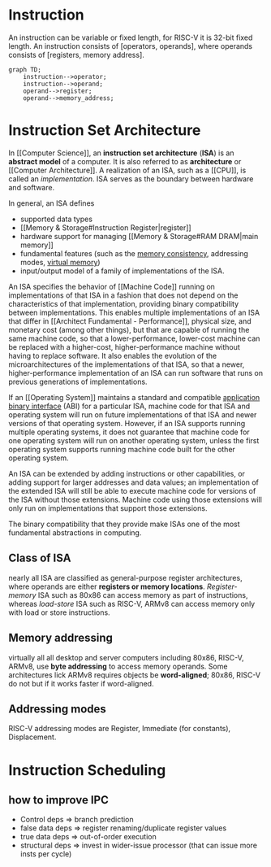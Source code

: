 # Instruction
An instruction can be variable or fixed length, for RISC-V it is 32-bit fixed length. An instruction consists of [operators, operands], where operands consists of [registers, memory address].

```mermaid
graph TD; 
	instruction-->operator; 
	instruction-->operand;
	operand-->register; 
	operand-->memory_address;
```

# Instruction Set Architecture
In [[Computer Science]], an **instruction set architecture** (**ISA**) is an **abstract model** of a computer. It is also referred to as **architecture** or [[Computer Architecture]]. A realization of an ISA, such as a [[CPU]], is called an _implementation_. ISA serves as the boundary between hardware and software.

In general, an ISA defines 
-	supported data types
-	[[Memory & Storage#Instruction Register|register]]
-	hardware support for managing [[Memory & Storage#RAM DRAM|main memory]]
-	fundamental features (such as the [memory consistency](https://en.wikipedia.org/wiki/Memory_consistency "Memory consistency"), addressing modes, [virtual memory](https://en.wikipedia.org/wiki/Virtual_memory "Virtual memory"))
-	input/output model of a family of implementations of the ISA.

An ISA specifies the behavior of [[Machine Code]] running on implementations of that ISA in a fashion that does not depend on the characteristics of that implementation, providing binary compatibility between implementations. This enables multiple implementations of an ISA that differ in [[Architect Fundamental - Performance]], physical size, and monetary cost (among other things), but that are capable of running the same machine code, so that a lower-performance, lower-cost machine can be replaced with a higher-cost, higher-performance machine without having to replace software. It also enables the evolution of the microarchitectures of the implementations of that ISA, so that a newer, higher-performance implementation of an ISA can run software that runs on previous generations of implementations.

If an [[Operating System]] maintains a standard and compatible [application binary interface](https://en.wikipedia.org/wiki/Application_binary_interface "Application binary interface") (ABI) for a particular ISA, machine code for that ISA and operating system will run on future implementations of that ISA and newer versions of that operating system. However, if an ISA supports running multiple operating systems, it does not guarantee that machine code for one operating system will run on another operating system, unless the first operating system supports running machine code built for the other operating system.

An ISA can be extended by adding instructions or other capabilities, or adding support for larger addresses and data values; an implementation of the extended ISA will still be able to execute machine code for versions of the ISA without those extensions. Machine code using those extensions will only run on implementations that support those extensions.

The binary compatibility that they provide make ISAs one of the most fundamental abstractions in computing.

## Class of ISA
nearly all ISA are classified as general-purpose register architectures, where operands are either **registers or memory locations**. *Register-memory* ISA such as 80x86 can access memory as part of instructions, whereas *load-store* ISA such as RISC-V, ARMv8 can access memory only with load or store instructions.

## Memory addressing
virtually all all desktop and server computers including 80x86, RISC-V, ARMv8, use **byte addressing** to access memory operands. Some architectures lick ARMv8 requires objects be **word-aligned**; 80x86, RISC-V do not but if it works faster if word-aligned.

## Addressing modes
RISC-V addressing modes are Register, Immediate (for constants), Displacement.

# Instruction Scheduling
## how to improve IPC
-	Control deps => branch prediction
-	false data deps => register renaming/duplicate register values
-	true data deps => out-of-order execution
-	structural deps => invest in wider-issue processor (that can issue more insts per cycle)